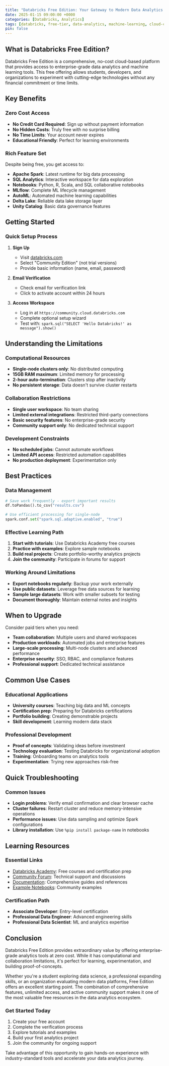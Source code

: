 ```yaml
---
title: "Databricks Free Edition: Your Gateway to Modern Data Analytics and Machine Learning"
date: 2025-01-15 09:00:00 +0000
categories: [DataBricks, Analytics]
tags: [databricks, free-tier, data-analytics, machine-learning, cloud-computing, playground]
pin: false
---
```


## What is Databricks Free Edition?

Databricks Free Edition is a comprehensive, no-cost cloud-based platform that provides access to enterprise-grade data analytics and machine learning tools. This free offering allows students, developers, and organizations to experiment with cutting-edge technologies without any financial commitment or time limits.

## Key Benefits

### Zero Cost Access
- **No Credit Card Required**: Sign up without payment information
- **No Hidden Costs**: Truly free with no surprise billing
- **No Time Limits**: Your account never expires
- **Educational Friendly**: Perfect for learning environments

### Rich Feature Set
Despite being free, you get access to:

- **Apache Spark**: Latest runtime for big data processing
- **SQL Analytics**: Interactive workspace for data exploration
- **Notebooks**: Python, R, Scala, and SQL collaborative notebooks
- **MLflow**: Complete ML lifecycle management
- **AutoML**: Automated machine learning capabilities
- **Delta Lake**: Reliable data lake storage layer
- **Unity Catalog**: Basic data governance features

## Getting Started

### Quick Setup Process

1. **Sign Up**
   - Visit [databricks.com](https://databricks.com)
   - Select "Community Edition" (not trial versions)
   - Provide basic information (name, email, password)

2. **Email Verification**
   - Check email for verification link
   - Click to activate account within 24 hours

3. **Access Workspace**
   - Log in at `https://community.cloud.databricks.com`
   - Complete optional setup wizard
   - Test with: `spark.sql("SELECT 'Hello Databricks!' as message").show()`

## Understanding the Limitations

### Computational Resources
- **Single-node clusters only**: No distributed computing
- **15GB RAM maximum**: Limited memory for processing
- **2-hour auto-termination**: Clusters stop after inactivity
- **No persistent storage**: Data doesn't survive cluster restarts

### Collaboration Restrictions
- **Single user workspace**: No team sharing
- **Limited external integrations**: Restricted third-party connections
- **Basic security features**: No enterprise-grade security
- **Community support only**: No dedicated technical support

### Development Constraints
- **No scheduled jobs**: Cannot automate workflows
- **Limited API access**: Restricted automation capabilities
- **No production deployment**: Experimentation only

## Best Practices

### Data Management
```python
# Save work frequently - export important results
df.toPandas().to_csv("results.csv")

# Use efficient processing for single-node
spark.conf.set("spark.sql.adaptive.enabled", "true")
```

### Effective Learning Path
1. **Start with tutorials**: Use Databricks Academy free courses
2. **Practice with examples**: Explore sample notebooks
3. **Build real projects**: Create portfolio-worthy analytics projects
4. **Join the community**: Participate in forums for support

### Working Around Limitations
- **Export notebooks regularly**: Backup your work externally
- **Use public datasets**: Leverage free data sources for learning
- **Sample large datasets**: Work with smaller subsets for testing
- **Document thoroughly**: Maintain external notes and insights

## When to Upgrade

Consider paid tiers when you need:
- **Team collaboration**: Multiple users and shared workspaces
- **Production workloads**: Automated jobs and enterprise features
- **Large-scale processing**: Multi-node clusters and advanced performance
- **Enterprise security**: SSO, RBAC, and compliance features
- **Professional support**: Dedicated technical assistance

## Common Use Cases

### Educational Applications
- **University courses**: Teaching big data and ML concepts
- **Certification prep**: Preparing for Databricks certifications
- **Portfolio building**: Creating demonstrable projects
- **Skill development**: Learning modern data stack

### Professional Development
- **Proof of concepts**: Validating ideas before investment
- **Technology evaluation**: Testing Databricks for organizational adoption
- **Training**: Onboarding teams on analytics tools
- **Experimentation**: Trying new approaches risk-free

## Quick Troubleshooting

### Common Issues
- **Login problems**: Verify email confirmation and clear browser cache
- **Cluster failures**: Restart cluster and reduce memory-intensive operations
- **Performance issues**: Use data sampling and optimize Spark configurations
- **Library installation**: Use `%pip install package-name` in notebooks

## Learning Resources

### Essential Links
- [Databricks Academy](https://academy.databricks.com): Free courses and certification prep
- [Community Forum](https://community.databricks.com): Technical support and discussions
- [Documentation](https://docs.databricks.com): Comprehensive guides and references
- [Example Notebooks](https://github.com/databricks/databricks-notebooks): Community examples

### Certification Path
- **Associate Developer**: Entry-level certification
- **Professional Data Engineer**: Advanced engineering skills
- **Professional Data Scientist**: ML and analytics expertise

## Conclusion

Databricks Free Edition provides extraordinary value by offering enterprise-grade analytics tools at zero cost. While it has computational and collaboration limitations, it's perfect for learning, experimentation, and building proof-of-concepts.

Whether you're a student exploring data science, a professional expanding skills, or an organization evaluating modern data platforms, Free Edition offers an excellent starting point. The combination of comprehensive features, unlimited access, and active community support makes it one of the most valuable free resources in the data analytics ecosystem.

### Get Started Today
1. Create your free account
2. Complete the verification process
3. Explore tutorials and examples
4. Build your first analytics project
5. Join the community for ongoing support

Take advantage of this opportunity to gain hands-on experience with industry-standard tools and accelerate your data analytics journey.